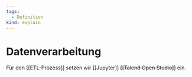 ```yaml
---
tags:
  - Definition
kind: explain
---
```

# Datenverarbeitung

Für den [[ETL-Prozess]] setzen wir [[Jupyter]] ~~[[Talend Open Studio]]~~ ein.